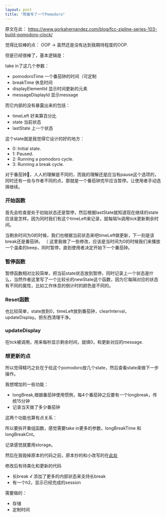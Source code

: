 ```yaml
---
layout: post
title: "照着写了一个Pomodoro"
---
```



原文在此：
<https://www.gorkahernandez.com/blog/fcc-zipline-series-103-build-pomodoro-clock/>



觉得比较棒的点： OOP → 虽然还是没有达到我期待程度的OOP.

但是已经很棒了，基本逻辑是：

take in了这几个参数：

- pomodoroTime 一个番茄钟的时间（可定制
- breakTime 休息时间
- displayElementId 显示时间更新的元素
- messageDisplayId 显示message


而它内部的没有暴露出来的包括：

- timeLeft 好来算百分比
- state 当前状态
- lastState 上一个状态

这个state就是我觉得它设计的好的地方：

- 0: Initial state.
- 1: Paused.
- 2: Running a pomodoro cycle.
- 3: Running a break cycle.

对于番茄钟🍅，人人的理解是不同的，而我的理解还是应当有pause这个选项的，同时还有一些与作者不同的点，那就是一个番茄钟完毕应当暂停。让使用者手动选择继续。

### 开始函数

首先会检查是处于初始状态还是暂停，然后根据lastState就知道现在继续的state应该是怎样。因为同时我们有这个timeLeft来记录，就每隔1s调用tick更新剩余时间。

当剩余时间为0的时候，我们也根据当前状态来吧timeLeft做更新，下一刻是该break还是番茄钟。 （ 这里我做了一些修改，应该是当时间为0的时候我们来播放一个温柔的beep，同时暂停，直到使用者决定开始下一个番茄钟。


### 暂停函数

暂停函数相对比较简单，把当前state状态放到暂停，同时记录上一个状态是什么，当然作者这里写了一个比较长的newState这个函数，因为它每隔对应的状态有不同的属性，比如工作休息的倒计时的颜色是不同的。

### Reset函数

也比较简单，state放到0，timeLeft放到番茄钟，clearInterval，updateDisplay。把东西清理干净。

### updateDisplay

在tick被调用，用来每秒显示剩余时间，就填0，和更新对应的message.




### 想更新的点

所以觉得精巧之处在于给这个pomodoro放几个state，然后查看state来做下一步操作。

我想增加的一些功能：
 
 - longBreak,根据番茄钟使用惯例，每4个番茄钟之后要有一个longbreak，传统15分钟
 - 记录当天做了多少番茄钟


这两个功能也算有点关系：

所以要拆开重组函数，感觉需要take in更多的参数，longBreakTime 和 longBreakCnt。


记录感觉就要用storage。

然后在我毁掉原本的代码之前，原本抄的和小改写的在[此处](https://github.com/KrisYu/21DaysofFunwithJS/commit/35ce565dd3dd02fde6d584b5434ec5677f56bf6e)


修改后有待美化和更新的代码


- 长break √ 添加了更多的内部状态来支持长break
- 有一个h2，显示已经完成的session 
 
需要做的：

- 存储
- 定制时间